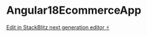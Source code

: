 # Angular18EcommerceApp

[Edit in StackBlitz next generation editor ⚡️](https://stackblitz.com/~/github.com/jainpran23/Angular18EcommerceApp)